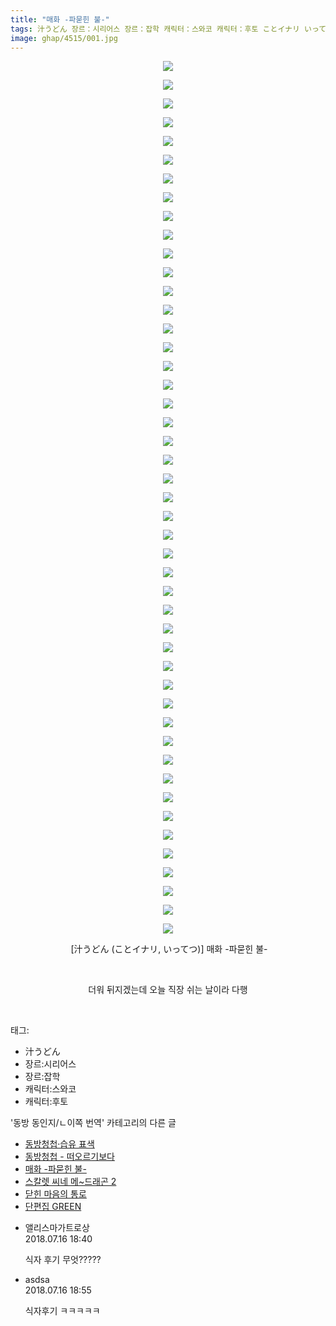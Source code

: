 ```yaml
---
title: "매화 -파묻힌 불-"
tags: 汁うどん 장르：시리어스 장르：잡학 캐릭터：스와코 캐릭터：후토 ことイナリ いってつ 동방_동인지／ㄴ이쪽_번역
image: ghap/4515/001.jpg
---
```

<div class="article">
<p style="text-align: center; clear: none; float: none;"><img src="{{ site.nasurl }}/ghap/4515/001.jpg"/></p>
<p style="text-align: center; clear: none; float: none;"><img src="{{ site.nasurl }}/ghap/4515/002.jpg"/></p>
<p style="text-align: center; clear: none; float: none;"><img src="{{ site.nasurl }}/ghap/4515/003.jpg"/></p>
<p style="text-align: center; clear: none; float: none;"><img src="{{ site.nasurl }}/ghap/4515/004.jpg"/></p>
<p style="text-align: center; clear: none; float: none;"><img src="{{ site.nasurl }}/ghap/4515/005.jpg"/></p>
<p style="text-align: center; clear: none; float: none;"><img src="{{ site.nasurl }}/ghap/4515/006.jpg"/></p>
<p style="text-align: center; clear: none; float: none;"><img src="{{ site.nasurl }}/ghap/4515/007.jpg"/></p>
<p style="text-align: center; clear: none; float: none;"><img src="{{ site.nasurl }}/ghap/4515/008.jpg"/></p>
<p style="text-align: center; clear: none; float: none;"><img src="{{ site.nasurl }}/ghap/4515/009.jpg"/></p>
<p style="text-align: center; clear: none; float: none;"><img src="{{ site.nasurl }}/ghap/4515/010.jpg"/></p>
<p style="text-align: center; clear: none; float: none;"><img src="{{ site.nasurl }}/ghap/4515/011.jpg"/></p>
<p style="text-align: center; clear: none; float: none;"><img src="{{ site.nasurl }}/ghap/4515/012.jpg"/></p>
<p style="text-align: center; clear: none; float: none;"><img src="{{ site.nasurl }}/ghap/4515/013.jpg"/></p>
<p style="text-align: center; clear: none; float: none;"><img src="{{ site.nasurl }}/ghap/4515/014.jpg"/></p>
<p style="text-align: center; clear: none; float: none;"><img src="{{ site.nasurl }}/ghap/4515/015.jpg"/></p>
<p style="text-align: center; clear: none; float: none;"><img src="{{ site.nasurl }}/ghap/4515/016.jpg"/></p>
<p style="text-align: center; clear: none; float: none;"><img src="{{ site.nasurl }}/ghap/4515/017.jpg"/></p>
<p style="text-align: center; clear: none; float: none;"><img src="{{ site.nasurl }}/ghap/4515/018.jpg"/></p>
<p style="text-align: center; clear: none; float: none;"><img src="{{ site.nasurl }}/ghap/4515/019.jpg"/></p>
<p style="text-align: center; clear: none; float: none;"><img src="{{ site.nasurl }}/ghap/4515/020.jpg"/></p>
<p style="text-align: center; clear: none; float: none;"><img src="{{ site.nasurl }}/ghap/4515/021.jpg"/></p>
<p style="text-align: center; clear: none; float: none;"><img src="{{ site.nasurl }}/ghap/4515/022.jpg"/></p>
<p style="text-align: center; clear: none; float: none;"><img src="{{ site.nasurl }}/ghap/4515/023.jpg"/></p>
<p style="text-align: center; clear: none; float: none;"><img src="{{ site.nasurl }}/ghap/4515/024.jpg"/></p>
<p style="text-align: center; clear: none; float: none;"><img src="{{ site.nasurl }}/ghap/4515/025.jpg"/></p>
<p style="text-align: center; clear: none; float: none;"><img src="{{ site.nasurl }}/ghap/4515/026.jpg"/></p>
<p style="text-align: center; clear: none; float: none;"><img src="{{ site.nasurl }}/ghap/4515/027.jpg"/></p>
<p style="text-align: center; clear: none; float: none;"><img src="{{ site.nasurl }}/ghap/4515/028.jpg"/></p>
<p style="text-align: center; clear: none; float: none;"><img src="{{ site.nasurl }}/ghap/4515/029.jpg"/></p>
<p style="text-align: center; clear: none; float: none;"><img src="{{ site.nasurl }}/ghap/4515/030.jpg"/></p>
<p style="text-align: center; clear: none; float: none;"><img src="{{ site.nasurl }}/ghap/4515/031.jpg"/></p>
<p style="text-align: center; clear: none; float: none;"><img src="{{ site.nasurl }}/ghap/4515/032.jpg"/></p>
<p style="text-align: center; clear: none; float: none;"><img src="{{ site.nasurl }}/ghap/4515/033.jpg"/></p>
<p style="text-align: center; clear: none; float: none;"><img src="{{ site.nasurl }}/ghap/4515/034.jpg"/></p>
<p style="text-align: center; clear: none; float: none;"><img src="{{ site.nasurl }}/ghap/4515/035.jpg"/></p>
<p style="text-align: center; clear: none; float: none;"><img src="{{ site.nasurl }}/ghap/4515/036.jpg"/></p>
<p style="text-align: center; clear: none; float: none;"><img src="{{ site.nasurl }}/ghap/4515/037.jpg"/></p>
<p style="text-align: center; clear: none; float: none;"><img src="{{ site.nasurl }}/ghap/4515/038.jpg"/></p>
<p style="text-align: center; clear: none; float: none;"><img src="{{ site.nasurl }}/ghap/4515/039.jpg"/></p>
<p style="text-align: center; clear: none; float: none;"><img src="{{ site.nasurl }}/ghap/4515/040.jpg"/></p>
<p style="text-align: center; clear: none; float: none;"><img src="{{ site.nasurl }}/ghap/4515/041.jpg"/></p>
<p style="text-align: center; clear: none; float: none;"><img src="{{ site.nasurl }}/ghap/4515/042.jpg"/></p>
<p style="text-align: center; clear: none; float: none;"><img src="{{ site.nasurl }}/ghap/4515/043.jpg"/></p>
<p style="text-align: center; clear: none; float: none;"><img src="{{ site.nasurl }}/ghap/4515/044.jpg"/></p>
<p style="text-align: center; clear: none; float: none;"><img src="{{ site.nasurl }}/ghap/4515/045.jpg"/></p>
<p style="text-align: center; clear: none; float: none;"><img src="{{ site.nasurl }}/ghap/4515/046.jpg"/></p>
<p style="text-align: center; clear: none; float: none;"><img src="{{ site.nasurl }}/ghap/4515/047.jpg"/></p>
<p style="text-align: center; clear: none; float: none;"> [汁うどん (ことイナリ, いってつ)] 매화 -파묻힌 불-</p>
<p style="text-align: center; clear: none; float: none;"><br/></p>
<p style="text-align: center; clear: none; float: none;">더워 뒤지겠는데 오늘 직장 쉬는 날이라 다행</p>
<p><br/></p>
</div><div class="tagTrail">
<p>태그: </p>
<ul>
<li>汁うどん</li>
<li>장르:시리어스</li>
<li>장르:잡학</li>
<li>캐릭터:스와코</li>
<li>캐릭터:후토</li>
</ul>
</div><div class="another">
<p>'동방 동인지/ㄴ이쪽 번역' 카테고리의 다른 글</p>
<ul>
<li><a href="/2018-07-24-ghap_4545">동방청첩·습유 표색</a></li>
<li><a href="/2018-07-22-ghap_4533">동방청첩 - 떠오르기보다</a></li>
<li><a href="/2018-07-16-ghap_4515">매화 -파묻힌 불-</a></li>
<li><a href="/2018-07-09-ghap_4506">스칼렛 씨네 메~드래곤 2</a></li>
<li><a href="/2018-06-18-ghap_4476">닫힌 마음의 통로</a></li>
<li><a href="/2018-06-07-ghap_4115">단편집 GREEN</a></li>
</ul>
</div><div class="cb_module cb_fluid">
<div class="cb_wrt cb_profile">
<div class="comment">
<ul>
<li class="cb_thumb_off" id="comment15288024">
<div class="cb_comment_area">
<div class="cb_info_area">
<div class="cb_section">
<span class="cb_nick_name">앨리스마가트로상</span>
</div>
<div class="cb_section">
<span class="cb_date">2018.07.16 18:40 </span>
</div>
</div>
<div class="cb_dsc_comment">
<p class="cb_dsc">
											식자 후기 무엇?????
										</p>
</div>
</div></li>
<li class="cb_thumb_off" id="comment15288029">
<div class="cb_comment_area">
<div class="cb_info_area">
<div class="cb_section">
<span class="cb_nick_name">asdsa</span>
</div>
<div class="cb_section">
<span class="cb_date">2018.07.16 18:55 </span>
</div>
</div>
<div class="cb_dsc_comment">
<p class="cb_dsc">
											식자후기 ㅋㅋㅋㅋㅋ
										</p>
</div>
</div></li>
</ul>
</div>
</div><!-- commentList close -->
</div>